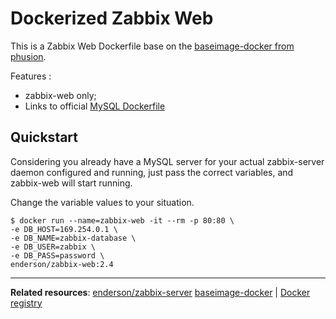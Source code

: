 # Dockerized Zabbix Web

This is a Zabbix Web Dockerfile base on the [baseimage-docker from phusion](http://phusion.github.io/baseimage-docker/).

Features :

* zabbix-web only;
* Links to official [MySQL Dockerfile](https://registry.hub.docker.com/_/mysql/)

## Quickstart

Considering you already have a MySQL server for your actual zabbix-server daemon configured and running, just pass the correct variables, and zabbix-web will start running.

Change the variable values to your situation.

    $ docker run --name=zabbix-web -it --rm -p 80:80 \
    -e DB_HOST=169.254.0.1 \
    -e DB_NAME=zabbix-database \
    -e DB_USER=zabbix \
    -e DB_PASS=password \
    enderson/zabbix-web:2.4

-----------------------------------------

**Related resources**:
  [enderson/zabbix-server](https://index.docker.io/u/enderson/zabbix-server)
  [baseimage-docker](http://phusion.github.io/baseimage-docker/) |
  [Docker registry](https://index.docker.io/u/phusion/baseimage/)
